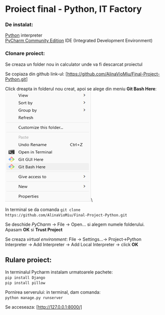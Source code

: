 # Proiect final - Python, IT Factory

### De instalat:
[Python](https://www.python.org/downloads/) interpreter\
[PyCharm Community Edition](https://www.jetbrains.com/pycharm/download/#section=windows) IDE (Integrated Development Environment) 

### Clonare proiect:
Se creaza un folder nou in calculator unde va fi descarcat proiectul

Se copiaza din github link-ul: [https://github.com/AlinaVioMiu/Final-Project-Python.git]

Click dreapta in folderul nou creat, apoi se alege din meniu **Git Bash Here**:\
![img_1.png](img_1.png)\


In terminal se da comanda `git clone https://github.com/AlinaVioMiu/Final-Project-Python.git` 

Se deschide _PyCharm_ -> File -> Open… si alegem numele folderului. Apasam **OK** si **Trust Project**

Se creaza _virtual environment_: File -> Settings...-> Project->Python Interpreter -> Add Interpreter -> Add Local Interpreter -> click **OK**

## Rulare proiect:
In terminalul Pycharm instalam urmatoarele pachete:\
	`pip install Django`\
	`pip install pillow`

Pornirea serverului: in terminal, dam comanda:\
	`python manage.py runserver`

Se acceseaza: [http://127.0.0.1:8000/]

